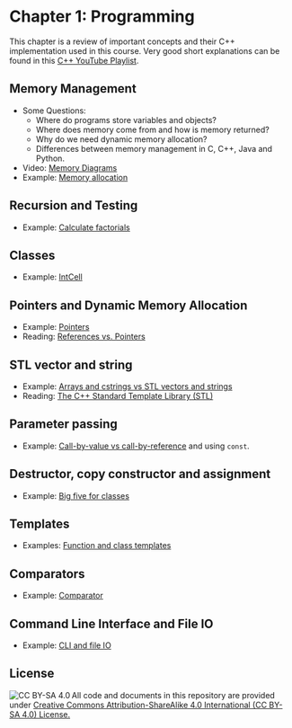 # Chapter 1: Programming

This chapter is a review of important concepts and their C++ implementation 
used in this course. Very good short explanations can be found in this
[C++ YouTube Playlist](https://www.youtube.com/playlist?list=PLlrATfBNZ98dudnM48yfGUldqGD0S4FFb).


## Memory Management
* Some Questions:
  - Where do programs store variables and objects?
  - Where does memory come from and how is memory returned?
  - Why do we need dynamic memory allocation?
  - Differences between memory management in C, C++, Java and Python.
* Video: [Memory Diagrams](http://vimeo.com/58710057)
* Example: [Memory allocation](memory)


## Recursion and Testing
* Example: [Calculate factorials](factorial)

## Classes
* Example: [IntCell](IntCell)

## Pointers and Dynamic Memory Allocation
* Example: [Pointers](pointers)
* Reading: [References vs. Pointers](https://isocpp.org/wiki/faq/references)

## STL vector and string
* Example: [Arrays and cstrings vs STL vectors and strings](vector_string)
* Reading: [The C++ Standard Template Library (STL)](https://www.geeksforgeeks.org/the-c-standard-template-library-stl/)

## Parameter passing
* Example: [Call-by-value vs call-by-reference](parameters) and using `const`.


## Destructor, copy constructor and assignment
* Example: [Big five for classes](big-five)

## Templates
* Examples: [Function and class templates](templates)

## Comparators
* Example: [Comparator](comparator)

## Command Line Interface and File IO
* Example: [CLI and file IO](io)



## License

<img src="https://licensebuttons.net/l/by-sa/3.0/88x31.png" alt="CC BY-SA 4.0" align="left">

All code and documents in this repository are provided under [Creative Commons Attribution-ShareAlike 4.0 International (CC BY-SA 4.0) License.](https://creativecommons.org/licenses/by-sa/4.0/)